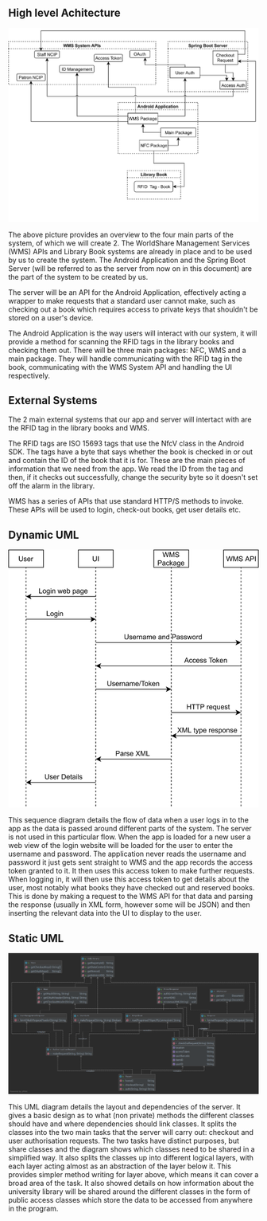 ## High level Achitecture

![](includes/high-level-architecture.png "High level architecture")

The above picture provides an overview to the four main parts of the system, of which we will create 2. The WorldShare Management Services (WMS) APIs and Library Book systems are already in place and to be used by us to create the system. The Android Application and the Spring Boot Server (will be referred to as the server from now on in this document) are the part of the system to be created by us.  

The server will be an API for the Android Application, effectively acting a wrapper to make requests that a standard user cannot make, such as checking out a book which requires access to private keys that shouldn't be stored on a user's device.   

The Android Application is the way users will interact with our system, it will provide a method for scanning the RFID tags in the library books and checking them out. There will be three main packages: NFC, WMS and a main package. They will handle communicating with the RFID tag in the book, communicating with the WMS System API and handling the UI respectively.  


## External Systems  

The 2 main external systems that our app and server will intertact with are the RFID tag in the library books and WMS.  

The RFID tags are ISO 15693 tags that use the NfcV class in the Android SDK. The tags have a byte that says whether the book is checked in or out and contain the ID of the book that it is for. These are the main pieces of information that we need from the app. We read the ID from the tag and then, if it checks out successfully, change the security byte so it doesn't set off the alarm in the library.  

WMS has a series of APIs that use standard HTTP/S methods to invoke. These APIs will be used to login, check-out books, get user details etc. 


## Dynamic UML

![](includes/Dynamic-UML.png "Design UML")

This sequence diagram details the flow of data when a user logs in to the app as the data is passed around different parts of the system. The server is not used in this particular flow. When the app is loaded for a new user a web view of the login website will be loaded for the user to enter the username and password. The application never reads the username and password it just gets sent straight to WMS and the app records the access token granted to it. It then uses this access token to make further requests. When logging in, it will then use this access token to get details about the user, most notably what books they have checked out and reserved books. This is done by making a request to the WMS API for that data and parsing the response (usually in XML form, however some will be JSON) and then inserting the relevant data into the UI to display to the user.  


## Static UML

![](includes/Static-UML.png "Static UML")

This UML diagram details the layout and dependencies of the server. It gives a basic design as to what (non private) methods the different classes should have and where dependencies should link classes. It splits the classes into the two main tasks that the server will carry out: checkout and user authorisation requests. The two tasks have distinct purposes, but share classes and the diagram shows which classes need to be shared in a simplified way. It also splits the classes up into different logical layers, with each layer acting almost as an abstraction of the layer below it. This provides simpler method writing for layer above, which means it can cover a broad area of the task. It also showed details on how information about the university library will be shared around the different classes in the form of public access classes which store the data to be accessed from anywhere in the program.  

